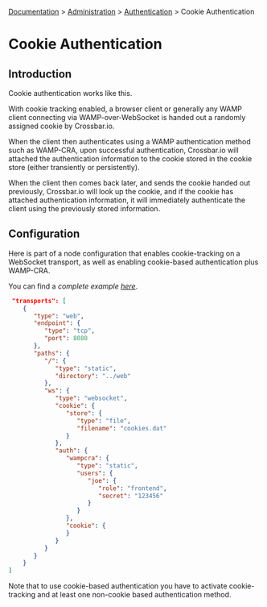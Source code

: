 [Documentation](.) > [Administration](Administration) > [Authentication](Authentication) > Cookie Authentication

# Cookie Authentication

## Introduction

Cookie authentication works like this.

With cookie tracking enabled, a browser client or generally any WAMP client connecting via WAMP-over-WebSocket is handed out a randomly assigned cookie by Crossbar.io.

When the client then authenticates using a WAMP authentication method such as WAMP-CRA, upon successful authentication, Crossbar.io will attached the authentication information to the cookie stored in the cookie store (either transiently or persistently).

When the client then comes back later, and sends the cookie handed out previously, Crossbar.io will look up the cookie, and if the cookie has attached authentication information, it will immediately authenticate the client using the previously stored information.

## Configuration

Here is part of a node configuration that enables cookie-tracking on a WebSocket transport, as well as enabling cookie-based authentication plus WAMP-CRA.

You can find a *complete example [here](https://github.com/crossbario/crossbarexamples/tree/master/authenticate/cookie)*.


```json
 "transports": [
    {
       "type": "web",
       "endpoint": {
          "type": "tcp",
          "port": 8080
       },
       "paths": {
          "/": {
             "type": "static",
             "directory": "../web"
          },
          "ws": {
             "type": "websocket",
             "cookie": {
                "store": {
                   "type": "file",
                   "filename": "cookies.dat"
                }
             },
             "auth": {
                "wampcra": {
                   "type": "static",
                   "users": {
                      "joe": {
                         "role": "frontend",
                         "secret": "123456"
                      }
                   }
                },
                "cookie": {
                }
             }
          }
       }
    }
]
```

Note that to use cookie-based authentication you have to activate cookie-tracking and at least one non-cookie based authentication method.
